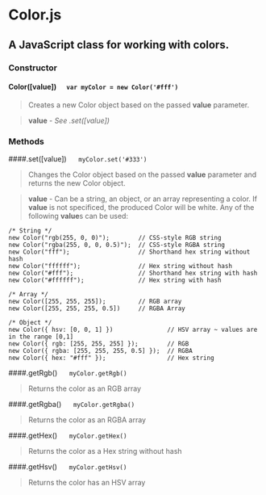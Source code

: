 # Color.js
## A JavaScript class for working with colors.
### Constructor
#### Color([value]) &nbsp;&nbsp;&nbsp;&nbsp; `var myColor = new Color('#fff')`
>Creates a new Color object based on the passed **value** parameter.

>**value** - _See .set([value])_  

### Methods
####.set([value]) &nbsp;&nbsp;&nbsp;&nbsp; `myColor.set('#333')`
>Changes the Color object based on the passed **value** parameter and returns the new Color object.

>**value** - Can be a string, an object, or an array representing a color. If **value** is not specificed, the produced Color will be white. Any of the following **value**s can be used:
	
	/* String */
	new Color("rgb(255, 0, 0)"); 		// CSS-style RGB string
	new Color("rgba(255, 0, 0, 0.5)"); 	// CSS-style RGBA string
	new Color("fff");					// Shorthand hex string without hash
	new Color("ffffff");				// Hex string without hash
	new Color("#fff");					// Shorthand hex string with hash
	new Color("#ffffff");				// Hex string with hash

	/* Array */
	new Color([255, 255, 255]);			// RGB array
	new Color([255, 255, 255, 0.5])		// RGBA Array

	/* Object */
	new Color({ hsv: [0, 0, 1] })				// HSV array ~ values are in the range [0,1]
	new Color({ rgb: [255, 255, 255] });		// RGB
	new Color({ rgba: [255, 255, 255, 0.5] });	// RGBA
	new Color({ hex: "#fff" });					// Hex string
	
####.getRgb() &nbsp;&nbsp;&nbsp;&nbsp; `myColor.getRgb()`
>Returns the color as an RGB array

####.getRgba() &nbsp;&nbsp;&nbsp;&nbsp; `myColor.getRgba()`
>Returns the color as an RGBA array

####.getHex() &nbsp;&nbsp;&nbsp;&nbsp; `myColor.getHex()`
>Returns the color as a Hex string without hash

####.getHsv() &nbsp;&nbsp;&nbsp;&nbsp; `myColor.getHsv()`
>Returns the color has an HSV array
